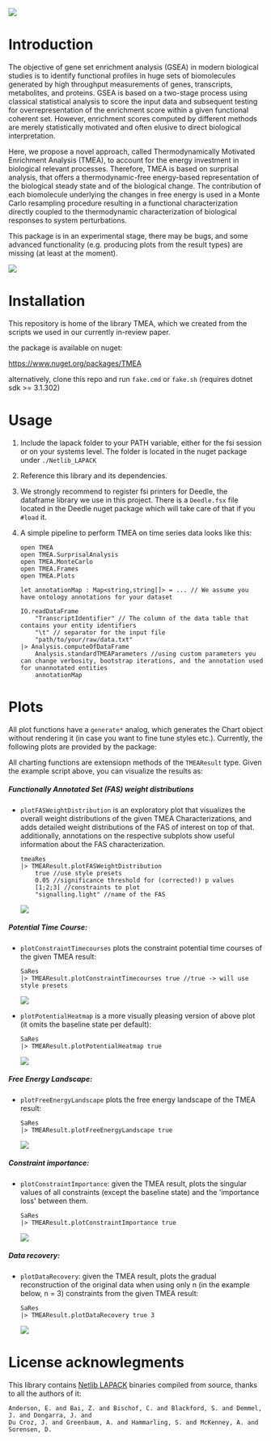 ![](https://img.shields.io/nuget/v/TMEA)


# Introduction

The objective of gene set enrichment analysis (GSEA) in modern biological studies is to identify functional 
profiles in huge sets of biomolecules generated by high throughput measurements of genes, transcripts, metabolites, 
and proteins. GSEA is based on a two-stage process using classical statistical analysis to score the input data and 
subsequent testing for overrepresentation of the enrichment score within a given functional coherent set. 
However, enrichment scores computed by different methods are merely statistically motivated and often elusive to 
direct biological interpretation. 

Here, we propose a novel approach, called Thermodynamically Motivated Enrichment Analysis (TMEA), to account for the 
energy investment in biological relevant processes. Therefore, TMEA is based on surprisal analysis, that offers a 
thermodynamic-free energy-based representation of the biological steady state and of the biological change. 
The contribution of each biomolecule underlying the changes in free energy is used in a Monte Carlo resampling 
procedure resulting in a functional characterization directly coupled to the thermodynamic characterization of 
biological responses to system perturbations.

This package is in an experimental stage, there may be bugs, and some advanced functionality (e.g. producing plots from the result types) are missing (at least at the moment). 

![](./docs/img/GraphicalAbstract.png)

# Installation

This repository is home of the library TMEA, which we created from the scripts we used in our currently in-review paper.

the package is available on nuget:

https://www.nuget.org/packages/TMEA

alternatively, clone this repo and run `fake.cmd` or `fake.sh` (requires dotnet sdk >= 3.1.302)


# Usage

1. Include the lapack folder to your PATH variable, either for the fsi session or on your systems level. The folder is located in the nuget package under `./Netlib_LAPACK`

2. Reference this library and its dependencies.

3. We strongly recommend to register fsi printers for Deedle, the dataframe library we use in this project. There is a `Deedle.fsx` file located in the Deedle nuget package which will take care of that if you `#load` it.

4. A simple pipeline to perform TMEA on time series data looks like this:

    ```F#
    open TMEA
    open TMEA.SurprisalAnalysis
    open TMEA.MonteCarlo
    open TMEA.Frames
    open TMEA.Plots

    let annotationMap : Map<string,string[]> = ... // We assume you have ontology annotations for your dataset

    IO.readDataFrame 
        "TranscriptIdentifier" // The column of the data table that contains your entity identifiers
        "\t" // separator for the input file
        "path/to/your/raw/data.txt"
    |> Analysis.computeOfDataFrame 
        Analysis.standardTMEAParameters //using custom parameters you can change verbosity, bootstrap iterations, and the annotation used for unannotated entities
        annotationMap
    ```

# Plots

All plot functions have a `generate*` analog, which generates the Chart object without rendering it (in case you want to fine tune styles etc.).
Currently, the following plots are provided by the package:

All charting functions are extensiopn methods of the `TMEAResult` type. Given the example script above, you can visualize the results as:

##### Functionally Annotated Set (FAS) weight distributions

 - `plotFASWeightDistribution` is an exploratory plot that visualizes the overall weight distributions of the given TMEA Characterizations, and adds detailed weight distributions of the FAS of interest on top of that. additionally, annotations on the respective subplots show useful information about the FAS characterization.

    ```F#
    tmeaRes
    |> TMEAResult.plotFASWeightDistribution 
        true //use style presets
        0.05 //significance threshold for (corrected!) p values
        [1;2;3] //constraints to plot
        "signalling.light" //name of the FAS
    ```

    ![](./docs/img/FASWeightDist.png)

##### Potential Time Course:

 - `plotConstraintTimecourses` plots the constraint potential time courses of the given TMEA result:

    ```F#
    SaRes
    |> TMEAResult.plotConstraintTimecourses true //true -> will use style presets
    ```

    ![](./docs/img/cpTimeCourse.png)

 - `plotPotentialHeatmap` is a more visually pleasing version of above plot (it omits the baseline state per default):

    ```F#
    SaRes
    |> TMEAResult.plotPotentialHeatmap true
    ```

    ![](./docs/img/cpHeatmap.png)

##### Free Energy Landscape:

 - `plotFreeEnergyLandscape` plots the free energy landscape of the TMEA result:

    ```
    SaRes
    |> TMEAResult.plotFreeEnergyLandscape true
    ```

    ![](./docs/img/EnergyLandscape.png)

##### Constraint importance:

 - `plotConstraintImportance`: given the TMEA result, plots the singular values of all constraints (except the baseline state) and the 'importance loss' between them. 

    ```
    SaRes
    |> TMEAResult.plotConstraintImportance true
    ```

    ![](./docs/img/ConstraintImportance.png)

##### Data recovery:

 - `plotDataRecovery`: given the TMEA result, plots the gradual reconstruction of the original data when using only n (in the example below, n = 3) constraints from the given TMEA result:

    ```
    SaRes
    |> TMEAResult.plotDataRecovery true 3 
    ```

    ![](./docs/img/DataRecovery.png)

# License acknowlegments

This library contains [Netlib LAPACK](http://www.netlib.org/lapack/) binaries compiled from source, thanks to all the authors of it:
    
    Anderson, E. and Bai, Z. and Bischof, C. and Blackford, S. and Demmel, J. and Dongarra, J. and
    Du Croz, J. and Greenbaum, A. and Hammarling, S. and McKenney, A. and Sorensen, D.

